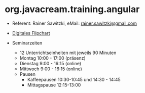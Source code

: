 # org.javacream.training.angular

* Referent: Rainer Sawitzki, eMail: rainer.sawitzki@gmail.com

* [Digitales Flipchart](https://docs.google.com/presentation/d/1vjMAx7IwuN_mUNuxXA43bkRoDEpZVo6H-DzC5Z-KNSU/edit?usp=sharing)

* Seminarzeiten
  * 12 Unterrichtseinheiten mit jeweils 90 Minuten
  * Montag 10:00 - 17:00 (präsenz)
  * Dienstag 9:00 - 16:15 (online)
  * Mittwoch 9:00 - 16:15 (online)
  * Pausen
    * Kaffeepausen 10:30-10:45 und 14:30 - 14:45
    * Mittagspause 12:15-13:00
